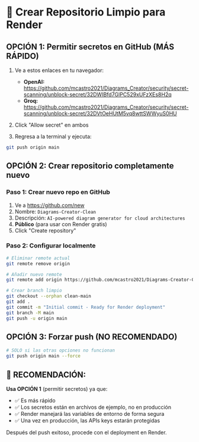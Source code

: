 # 🔄 Crear Repositorio Limpio para Render

## **OPCIÓN 1: Permitir secretos en GitHub (MÁS RÁPIDO)**

1. Ve a estos enlaces en tu navegador:
   - **OpenAI:** https://github.com/mcastro2021/Diagrams_Creator/security/secret-scanning/unblock-secret/32DWIBfd7GlPC529xUFzXEs8H2q
   - **Groq:** https://github.com/mcastro2021/Diagrams_Creator/security/secret-scanning/unblock-secret/32DVtOeHUtM5vq8wttSWWyuS0HU

2. Click "Allow secret" en ambos

3. Regresa a la terminal y ejecuta:
```bash
git push origin main
```

## **OPCIÓN 2: Crear repositorio completamente nuevo**

### **Paso 1: Crear nuevo repo en GitHub**
1. Ve a https://github.com/new
2. Nombre: `Diagrams-Creator-Clean`
3. Descripción: `AI-powered diagram generator for cloud architectures`
4. **Público** (para usar con Render gratis)
5. Click "Create repository"

### **Paso 2: Configurar localmente**
```bash
# Eliminar remote actual
git remote remove origin

# Añadir nuevo remote
git remote add origin https://github.com/mcastro2021/Diagrams-Creator-Clean.git

# Crear branch limpio
git checkout --orphan clean-main
git add .
git commit -m "Initial commit - Ready for Render deployment"
git branch -M main
git push -u origin main
```

## **OPCIÓN 3: Forzar push (NO RECOMENDADO)**
```bash
# SOLO si las otras opciones no funcionan
git push origin main --force
```

## **🎯 RECOMENDACIÓN:**

**Usa OPCIÓN 1** (permitir secretos) ya que:
- ✅ Es más rápido
- ✅ Los secretos están en archivos de ejemplo, no en producción
- ✅ Render manejará las variables de entorno de forma segura
- ✅ Una vez en producción, las APIs keys estarán protegidas

Después del push exitoso, procede con el deployment en Render.
